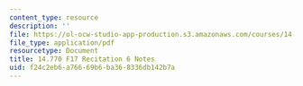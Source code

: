 ```yaml
---
content_type: resource
description: ''
file: https://ol-ocw-studio-app-production.s3.amazonaws.com/courses/14-770-introduction-to-political-economy-fall-2017/f24c2eb6a76669b6ba368336db142b7a_MIT14_770F17_rec6.pdf
file_type: application/pdf
resourcetype: Document
title: 14.770 F17 Recitation 6 Notes
uid: f24c2eb6-a766-69b6-ba36-8336db142b7a
---
```

